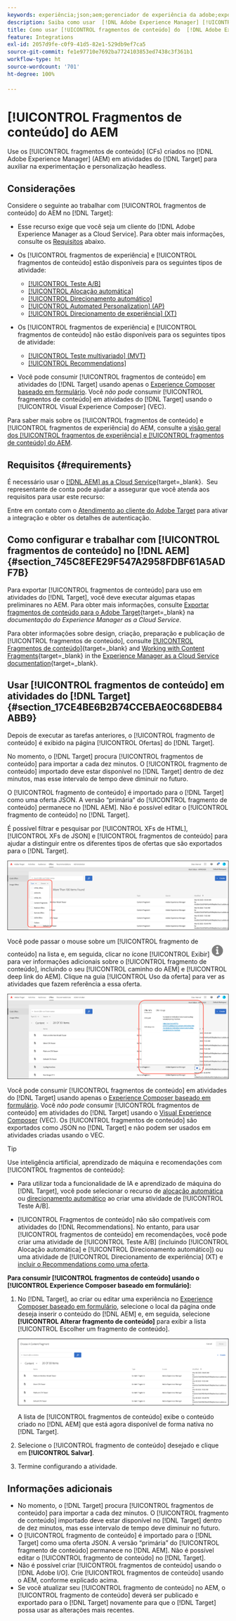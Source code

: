 ```yaml
---
keywords: experiência;json;aem;gerenciador de experiência da adobe;exportar para o adobe target;fragmentos de conteúdo;fragmentos;CF;cf;headless;personalização;experimentação
description: Saiba como usar  [!DNL Adobe Experience Manager] [!UICONTROL fragmentos de conteúdo] em atividades do  [!DNL Adobe Target] .
title: Como usar [!UICONTROL fragmentos de conteúdo] do  [!DNL Adobe Experience Manager]  (AEM)?
feature: Integrations
exl-id: 2057d9fe-c0f9-41d5-82e1-529db9ef7ca5
source-git-commit: fe1e97710e7692ba7724103853ed7438c3f361b1
workflow-type: ht
source-wordcount: '701'
ht-degree: 100%

---
```


# [!UICONTROL Fragmentos de conteúdo] do AEM

Use os [!UICONTROL fragmentos de conteúdo] (CFs) criados no [!DNL Adobe Experience Manager] (AEM) em atividades do [!DNL Target] para auxiliar na experimentação e personalização headless.

## Considerações

Considere o seguinte ao trabalhar com [!UICONTROL fragmentos de conteúdo] do AEM no [!DNL Target]:

* Esse recurso exige que você seja um cliente do [!DNL Adobe Experience Manager as a Cloud Service]. Para obter mais informações, consulte os [Requisitos](#section_AE6F0971E1574B3AA324003599B96E5A) abaixo.
* Os [!UICONTROL fragmentos de experiência] e [!UICONTROL fragmentos de conteúdo] estão disponíveis para os seguintes tipos de atividade:

   * [[!UICONTROL Teste A/B]](/help/main/c-activities/t-test-ab/test-ab.md)
   * [[!UICONTROL Alocação automática]](/help/main/c-activities/automated-traffic-allocation/automated-traffic-allocation.md)
   * [[!UICONTROL Direcionamento automático]](/help/main/c-activities/auto-target/auto-target-to-optimize.md)
   * [[!UICONTROL Automated Personalization] (AP)](/help/main/c-activities/t-automated-personalization/automated-personalization.md)
   * [[!UICONTROL Direcionamento de experiência] (XT)](/help/main/c-activities/t-experience-target/experience-target.md)

* Os [!UICONTROL fragmentos de experiência] e [!UICONTROL fragmentos de conteúdo] não estão disponíveis para os seguintes tipos de atividade:

   * [[!UICONTROL Teste multivariado] (MVT)](/help/main/c-activities/c-multivariate-testing/multivariate-testing.md)
   * [[!UICONTROL Recommendations]](/help/main/c-recommendations/recommendations.md)

* Você pode consumir [!UICONTROL fragmentos de conteúdo] em atividades do [!DNL Target] usando apenas o [Experience Composer baseado em formulário](/help/main/c-experiences/form-experience-composer.md). Você *não pode* consumir [!UICONTROL fragmentos de conteúdo] em atividades do [!DNL Target] usando o [!UICONTROL Visual Experience Composer] (VEC).

Para saber mais sobre os [!UICONTROL fragmentos de conteúdo] e [!UICONTROL fragmentos de experiência] do AEM, consulte a [visão geral dos [!UICONTROL fragmentos de experiência] e [!UICONTROL fragmentos de conteúdo] do AEM](/help/main/c-integrating-target-with-mac/aem/aem-experience-and-content-fragments.md).

## Requisitos {#requirements}

É necessário usar o [[!DNL AEM]  as a Cloud Service](https://experienceleague.adobe.com/docs/experience-manager-cloud-service.html?lang=pt-BR){target=_blank}.  Seu representante de conta pode ajudar a assegurar que você atenda aos requisitos para usar este recurso:

Entre em contato com o [Atendimento ao cliente do Adobe Target](/help/main/cmp-resources-and-contact-information.md#reference_ACA3391A00EF467B87930A450050077C) para ativar a integração e obter os detalhes de autenticação.

## Como configurar e trabalhar com [!UICONTROL fragmentos de conteúdo] no [!DNL AEM] {#section_745C8EFE29F547A2958FDBF61A5ADF7B}

Para exportar [!UICONTROL fragmentos de conteúdo] para uso em atividades do [!DNL Target], você deve executar algumas etapas preliminares no AEM. Para obter mais informações, consulte [Exportar fragmentos de conteúdo para o Adobe Target](https://experienceleague.adobe.com/docs/experience-manager-cloud-service/content/sites/integrations/content-fragments-target.html){target=_blank} na *documentação do Experience Manager as a Cloud Service*.

Para obter informações sobre design, criação, preparação e publicação de [!UICONTROL fragmentos de conteúdo], consulte [[!UICONTROL Fragmentos de conteúdo]](https://experienceleague.adobe.com/docs/experience-manager-cloud-service/content/sites/authoring/fundamentals/content-fragments.html?lang=pt-BR){target=_blank} and [Working with Content Fragments](https://experienceleague.adobe.com/docs/experience-manager-cloud-service/content/sites/administering/content-fragments/content-fragments.html?lang=pt-BR){target=_blank} in the [Experience Manager as a Cloud Service documentation](https://experienceleague.adobe.com/docs/experience-manager-cloud-service/content/home.html?lang=pt-BR){target=_blank}.

## Usar [!UICONTROL fragmentos de conteúdo] em atividades do [!DNL Target] {#section_17CE4BE6B2B74CCEBAE0C68DEB84ABB9}

Depois de executar as tarefas anteriores, o [!UICONTROL fragmento de conteúdo] é exibido na página [!UICONTROL Ofertas] do [!DNL Target].

No momento, o [!DNL Target] procura [!UICONTROL fragmentos de conteúdo] para importar a cada dez minutos. O [!UICONTROL fragmento de conteúdo] importado deve estar disponível no [!DNL Target] dentro de dez minutos, mas esse intervalo de tempo deve diminuir no futuro.

O [!UICONTROL fragmento de conteúdo] é importado para o [!DNL Target] como uma oferta JSON. A versão “primária” do [!UICONTROL fragmento de conteúdo] permanece no [!DNL AEM]. Não é possível editar o [!UICONTROL fragmento de conteúdo] no [!DNL Target].

É possível filtrar e pesquisar por [!UICONTROL XFs de HTML], [!UICONTROL XFs de JSON] e [!UICONTROL fragmentos de conteúdo] para ajudar a distinguir entre os diferentes tipos de ofertas que são exportados para o [!DNL Target].

![Filtrar por tipos de fragmento de conteúdo (HTML ou JSON) na interface do Target](/help/main/c-integrating-target-with-mac/aem/assets/fragment-types.png)

Você pode passar o mouse sobre um [!UICONTROL fragmento de conteúdo] na lista e, em seguida, clicar no ícone [!UICONTROL Exibir] ![Ícone de informação](/help/main/c-integrating-target-with-mac/aem/assets/icon-info.png) para ver informações adicionais sobre o [!UICONTROL fragmento de conteúdo], incluindo o seu [!UICONTROL caminho do AEM] e [!UICONTROL deep link do AEM]. Clique na guia [!UICONTROL Uso da oferta] para ver as atividades que fazem referência a essa oferta.

![Pop-up de informações do fragmento de conteúdo](/help/main/c-integrating-target-with-mac/aem/assets/cf-info-popup.png)

Você pode consumir [!UICONTROL fragmentos de conteúdo] em atividades do [!DNL Target] usando apenas o [Experience Composer baseado em formulário](/help/main/c-experiences/form-experience-composer.md). Você *não pode* consumir [!UICONTROL fragmentos de conteúdo] em atividades do [!DNL Target] usando o [Visual Experience Composer](/help/main/c-experiences/c-visual-experience-composer/visual-experience-composer.md) (VEC). Os [!UICONTROL fragmentos de conteúdo] são exportados como JSON no [!DNL Target] e não podem ser usados em atividades criadas usando o VEC.

>[!TIP]
>
>Use inteligência artificial, aprendizado de máquina e recomendações com [!UICONTROL fragmentos de conteúdo]:
>
>* Para utilizar toda a funcionalidade de IA e aprendizado de máquina do [!DNL Target], você pode selecionar o recurso de [alocação automática](/help/main/c-activities/automated-traffic-allocation/automated-traffic-allocation.md#concept_A1407678796B4C569E94CBA8A9F7F5D4) ou [direcionamento automático](/help/main/c-activities/auto-target/auto-target-to-optimize.md) ao criar uma atividade de [!UICONTROL Teste A/B].
>
>* [!UICONTROL Fragmentos de conteúdo] não são compatíveis com atividades do [!DNL Recommendations]. No entanto, para usar [!UICONTROL fragmentos de conteúdo] em recomendações, você pode criar uma atividade de [!UICONTROL Teste A/B] (incluindo [!UICONTROL Alocação automática] e [!UICONTROL Direcionamento automático]) ou uma atividade de [!UICONTROL Direcionamento de experiência] (XT) e [incluir o Recommendations como uma oferta](/help/main/c-recommendations/recommendations-as-an-offer.md).

**Para consumir [!UICONTROL fragmentos de conteúdo] usando o [!UICONTROL Experience Composer baseado em formulário]:**

1. No [!DNL Target], ao criar ou editar uma experiência no [Experience Composer baseado em formulário](/help/main/c-experiences/form-experience-composer.md#task_FAC842A6535045B68B4C1AD3E657E56E), selecione o local da página onde deseja inserir o conteúdo do [!DNL AEM] e, em seguida, selecione **[!UICONTROL Alterar fragmento de conteúdo]** para exibir a lista [!UICONTROL Escolher um fragmento de conteúdo].

   ![imagem content_fragment_list](/help/main/c-integrating-target-with-mac/aem/assets/choose-content-fragment.png)

   A lista de [!UICONTROL fragmentos de conteúdo] exibe o conteúdo criado no [!DNL AEM] que está agora disponível de forma nativa no [!DNL Target].

1. Selecione o [!UICONTROL fragmento de conteúdo] desejado e clique em **[!UICONTROL Salvar]**.
1. Termine configurando a atividade.

## Informações adicionais

* No momento, o [!DNL Target] procura [!UICONTROL fragmentos de conteúdo] para importar a cada dez minutos. O [!UICONTROL fragmento de conteúdo] importado deve estar disponível no [!DNL Target] dentro de dez minutos, mas esse intervalo de tempo deve diminuir no futuro.
* O [!UICONTROL fragmento de conteúdo] é importado para o [!DNL Target] como uma oferta JSON. A versão “primária” do [!UICONTROL fragmento de conteúdo] permanece no [!DNL AEM]. Não é possível editar o [!UICONTROL fragmento de conteúdo] no [!DNL Target].
* Não é possível criar [!UICONTROL fragmentos de conteúdo] usando o [!DNL Adobe I/O]. Crie [!UICONTROL fragmentos de conteúdo] usando o AEM, conforme explicado acima.
* Se você atualizar seu [!UICONTROL fragmento de conteúdo] no AEM, o [!UICONTROL fragmento de conteúdo] deverá ser publicado e exportado para o [!DNL Target] novamente para que o [!DNL Target] possa usar as alterações mais recentes.
